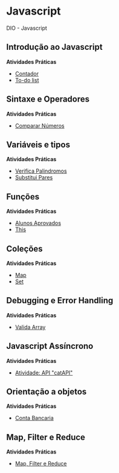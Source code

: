 # Javascript

DIO - Javascript

## Introdução ao Javascript

**Atividades Práticas**

- [Contador](introducao-javascript/contador)
- [To-do list](introducao-javascript/desafio-to-do-list)

## Sintaxe e Operadores

**Atividades Práticas**

- [Comparar Números](sintaxe-operadores/)

## Variáveis e tipos

**Atividades Práticas**
- [Verifica Palindromos](variaveis-tipos)
- [Substitui Pares](variaveis-tipos)

## Funções

**Atividades Práticas**
- [Alunos Aprovados](funcoes)
- [This](funcoes)

## Coleções

**Atividades Práticas**
- [Map](colecoes)
- [Set](colecoes)

## Debugging e Error Handling

**Atividades Práticas**
- [Valida Array](debug-error)

## Javascript Assíncrono

**Atividades Práticas**
- [Atividade: API "catAPI"](javascript-assincrono)

## Orientação a objetos

**Atividades Práticas**
- [Conta Bancaria](orientacao-a-objetos)

## Map, Filter e Reduce

**Atividades Práticas**

- [Map, Filter e Reduce](map-filter-reduce)